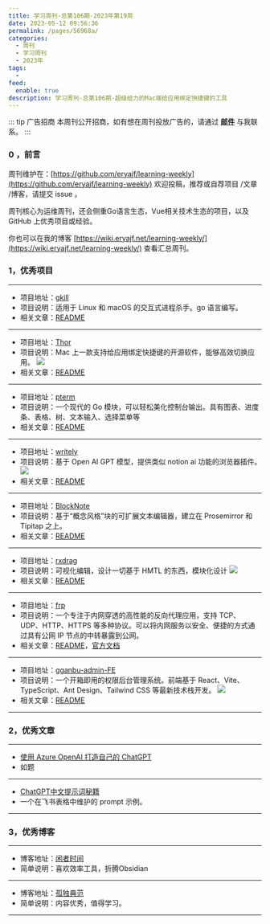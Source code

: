 ```yaml
---
title: 学习周刊-总第106期-2023年第19周
date: 2023-05-12 09:56:36
permalink: /pages/56968a/
categories:
  - 周刊
  - 学习周刊
  - 2023年
tags:
  -
feed:
  enable: true
description: 学习周刊-总第106期-超级给力的Mac端给应用绑定快捷键的工具
---
```



::: tip 广告招商
本周刊公开招商，如有想在周刊投放广告的，请通过 **[邮件](mailto:eryajf@163.com)** 与我联系。
:::


### 0 ，前言

周刊维护在：[https://github.com/eryajf/learning-weekly](https://github.com/eryajf/learning-weekly)  欢迎投稿，推荐或自荐项目 /文章 /博客，请提交 issue 。

周刊核心为运维周刊，还会侧重Go语言生态，Vue相关技术生态的项目，以及 GitHub 上优秀项目或经验。

你也可以在我的博客 [https://wiki.eryajf.net/learning-weekly/](https://wiki.eryajf.net/learning-weekly/) 查看汇总周刊。


### 1，优秀项目

---
- 项目地址：[gkill](https://github.com/heppu/gkill)
- 项目说明：适用于 Linux 和 macOS 的交互式进程杀手。go 语言编写。
- 相关文章：[README](https://github.com/heppu/gkill#readme)
---
- 项目地址：[Thor](https://github.com/gbammc/Thor)
- 项目说明：Mac 上一款支持给应用绑定快捷键的开源软件，能够高效切换应用。
  ![](http://t.eryajf.net/imgs/2023/03/d5b575dd2791f2c5.png)
- 相关文章：[README](https://github.com/gbammc/Thor#readme)
---
- 项目地址：[pterm](https://github.com/pterm/pterm)
- 项目说明：一个现代的 Go 模块，可以轻松美化控制台输出。具有图表、进度条、表格、树、文本输入、选择菜单等
- 相关文章：[README](https://github.com/pterm/pterm#readme)
---
- 项目地址：[writely](https://github.com/anc95/writely/blob/main/README-CN.md)
- 项目说明：基于 Open AI GPT 模型，提供类似 notion ai 功能的浏览器插件。
  ![](http://t.eryajf.net/imgs/2023/03/9f384507204fb1b9.gif)
- 相关文章：[README](https://github.com/anc95/writely/blob/main/README-CN.md)
---
- 项目地址：[BlockNote](https://github.com/TypeCellOS/BlockNote)
- 项目说明：基于“概念风格”块的可扩展文本编辑器，建立在 Prosemirror 和 Tipitap 之上。
- 相关文章：[README](https://github.com/TypeCellOS/BlockNote#readme)
---
- 项目地址：[rxdrag](https://github.com/codebdy/rxdrag)
- 项目说明：可视化编辑，设计一切基于 HMTL 的东西，模块化设计
  ![](http://t.eryajf.net/imgs/2023/03/9ce25a6f79f87775.png)
- 相关文章：[README](https://github.com/codebdy/rxdrag#readme)
---
- 项目地址：[frp](https://github.com/fatedier/frp)
- 项目说明：一个专注于内网穿透的高性能的反向代理应用，支持 TCP、UDP、HTTP、HTTPS 等多种协议。可以将内网服务以安全、便捷的方式通过具有公网 IP 节点的中转暴露到公网。
- 相关文章：[README](https://github.com/fatedier/frp/blob/dev/README_zh.md)，[官方文档](https://gofrp.org/)
---
- 项目地址：[gganbu-admin-FE](https://github.com/sanjayheaven/gganbu-admin-FE)
- 项目说明：一个开箱即用的权限后台管理系统。前端基于 React、Vite、TypeScript、Ant Design、Tailwind CSS 等最新技术栈开发。
  ![](http://t.eryajf.net/imgs/2023/03/4e693afcc51e8b15.png)
- 相关文章：[README](https://github.com/sanjayheaven/gganbu-admin-FE/blob/main/README.zh-CN.md)
---


### 2，优秀文章

---
- [使用 Azure OpenAI 打造自己的 ChatGPT](https://www.cnblogs.com/stulzq/p/17271937.html)
- 如题
---
- [ChatGPT中文提示词秘籍](https://qddmercny4.feishu.cn/sheets/shtcnMklYu0WsXEDUXXanrSEB2m?sheet=30f022)
- 一个在飞书表格中维护的 prompt 示例。
---

### 3，优秀博客

---
- 博客地址：[闲者时间](https://xzsj.vip/feed.xml)
- 简单说明：喜欢效率工具，折腾Obsidian
---
- 博客地址：[孤独典范](https://gudu.fun/)
- 简单说明：内容优秀，值得学习。
---